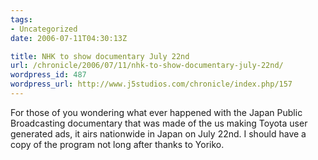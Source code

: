 ```yaml
---
tags:
- Uncategorized
date: 2006-07-11T04:30:13Z

title: NHK to show documentary July 22nd
url: /chronicle/2006/07/11/nhk-to-show-documentary-july-22nd/
wordpress_id: 487
wordpress_url: http://www.j5studios.com/chronicle/index.php/157
---
```


For those of you wondering what ever happened with the Japan Public Broadcasting documentary that was made of the us making Toyota user generated ads, it airs nationwide in Japan on July 22nd.  I should have a copy of the program not long after thanks to Yoriko.


